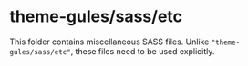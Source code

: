 # theme-gules/sass/etc

This folder contains miscellaneous SASS files. Unlike `"theme-gules/sass/etc"`, these files
need to be used explicitly.
